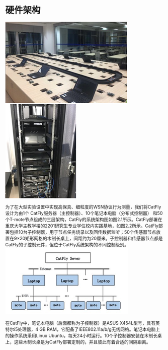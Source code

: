 # 硬件架构




![image4](..\附件\image4.jpg)![image8](..\附件\image8.jpeg)

为了在大型实验设置中实现高保真、细粒度的WSN协议行为测量，我们将CatFly设计为由1个 CatFly服务器（主控制器）、10个笔记本电脑（分布式控制器） 和50个T-mote节点组成的三层架构，CatFly的系统架构图如图2.1所示。CatFly部署在重庆大学主教学楼的2201研究生专业学位校内实践基地，如图2.2所示。CatFly部署包括10台子控制器，用于节点任务烧录以及回传数据监听；50个传感器节点放置在9×20矩形网格的木制长桌上，间距约为20厘米。子控制器和传感器节点都是CatFly的子控制元件，但位于CatFly系统架构的不同控制级别。
![image3](..\附件\image3.jpg)

在CatFly中，笔记本电脑（后面都称为子控制器）是ASUS X454L型号，具有英特尔i5处理器，4 GB RAM，它配备了IEEE802.11a/b/g无线网络。笔记本电脑上的操作系统采用Linux Ubuntu，每天24小时运行。10个子控制器安装在木制长桌上，这些木制长桌是为CatFly部署定制的，并且彼此有着合适的间隔距离。

